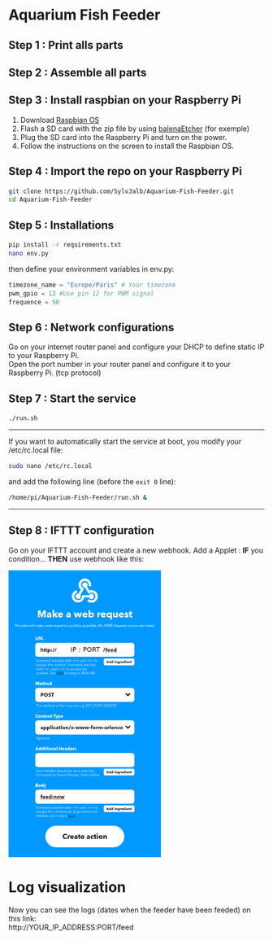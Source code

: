 # Aquarium Fish Feeder

## Step 1 : Print alls parts

## Step 2 : Assemble all parts

## Step 3 : Install raspbian on your Raspberry Pi
1. Download [Raspbian OS](https://howtoraspberrypi.com/downloads/)    
1. Flash a SD card with the zip file by using [balenaEtcher](https://www.balena.io/etcher/) (for exemple)    
1. Plug the SD card into the Raspberry Pi and turn on the power.       
1. Follow the instructions on the screen to install the Raspbian OS.    

## Step 4 : Import the repo on your Raspberry Pi
```bash
git clone https://github.com/SylvJalb/Aquarium-Fish-Feeder.git
cd Aquarium-Fish-Feeder
```

## Step 5 : Installations
```bash
pip install -r requirements.txt
nano env.py
```
then define your environment variables in env.py:
```python
timezone_name = "Europe/Paris" # Your timezone
pwm_gpio = 12 #Use pin 12 for PWM signal
frequence = 50
```

## Step 6 : Network configurations
Go on your internet router panel and configure your DHCP to define static IP to your Raspberry Pi.     
Open the port number in your router panel and configure it to your Raspberry Pi. (tcp protocol)

## Step 7 : Start the service
```bash
./run.sh
```
----------
If you want to automatically start the service at boot, you modify your /etc/rc.local file:
```bash
sudo nano /etc/rc.local
```
and add the following line (before the `exit 0` line):
```bash
/home/pi/Aquarium-Fish-Feeder/run.sh &
```
----------


## Step 8 : IFTTT configuration
Go on your IFTTT account and create a new webhook.
Add a Applet : **IF** you condition... **THEN** use webhook like this:

<img src="./images/IFTTT.png" width="300px">

# Log visualization
Now you can see the logs (dates when the feeder have been feeded) on this link:     
http://YOUR_IP_ADDRESS:PORT/feed